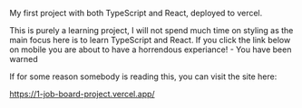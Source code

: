 My first project with both TypeScript and React, deployed to vercel.

This is purely a learning project, I will not spend much time on styling as the main
focus here is to learn TypeScript and React. If you click the link below on mobile
you are about to have a horrendous experiance! - You have been warned

If for some reason somebody is reading this, you can visit the site here:

https://1-job-board-project.vercel.app/



